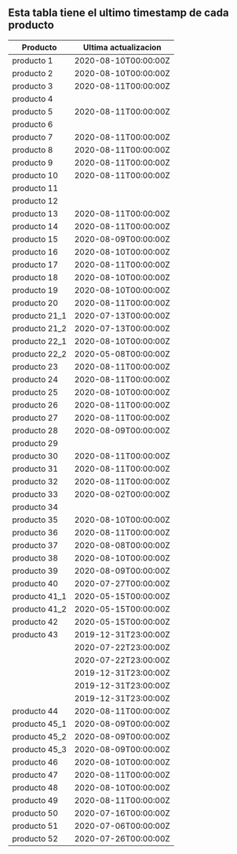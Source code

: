 ## Esta tabla tiene el ultimo timestamp de cada producto
|Producto|Ultima actualizacion |
|------ |------ |
|producto 1|2020-08-10T00:00:00Z|
|producto 2|2020-08-10T00:00:00Z|
|producto 3|2020-08-11T00:00:00Z|
|producto 4|
|producto 5|2020-08-11T00:00:00Z|
|producto 6|
|producto 7|2020-08-11T00:00:00Z|
|producto 8|2020-08-11T00:00:00Z|
|producto 9|2020-08-11T00:00:00Z|
|producto 10|2020-08-11T00:00:00Z|
|producto 11|
|producto 12|
|producto 13|2020-08-11T00:00:00Z|
|producto 14|2020-08-11T00:00:00Z|
|producto 15|2020-08-09T00:00:00Z|
|producto 16|2020-08-10T00:00:00Z|
|producto 17|2020-08-11T00:00:00Z|
|producto 18|2020-08-10T00:00:00Z|
|producto 19|2020-08-10T00:00:00Z|
|producto 20|2020-08-11T00:00:00Z|
|producto 21_1|2020-07-13T00:00:00Z|
|producto 21_2|2020-07-13T00:00:00Z|
|producto 22_1|2020-08-10T00:00:00Z|
|producto 22_2|2020-05-08T00:00:00Z|
|producto 23|2020-08-11T00:00:00Z|
|producto 24|2020-08-11T00:00:00Z|
|producto 25|2020-08-10T00:00:00Z|
|producto 26|2020-08-11T00:00:00Z|
|producto 27|2020-08-11T00:00:00Z|
|producto 28|2020-08-09T00:00:00Z|
|producto 29|
|producto 30|2020-08-11T00:00:00Z|
|producto 31|2020-08-11T00:00:00Z|
|producto 32|2020-08-11T00:00:00Z|
|producto 33|2020-08-02T00:00:00Z|
|producto 34|
|producto 35|2020-08-10T00:00:00Z|
|producto 36|2020-08-11T00:00:00Z|
|producto 37|2020-08-08T00:00:00Z|
|producto 38|2020-08-10T00:00:00Z|
|producto 39|2020-08-09T00:00:00Z|
|producto 40|2020-07-27T00:00:00Z|
|producto 41_1|2020-05-15T00:00:00Z|
|producto 41_2|2020-05-15T00:00:00Z|
|producto 42|2020-05-15T00:00:00Z|
|producto 43|2019-12-31T23:00:00Z|
| |2020-07-22T23:00:00Z|
| |2020-07-22T23:00:00Z|
| |2019-12-31T23:00:00Z|
| |2019-12-31T23:00:00Z|
| |2019-12-31T23:00:00Z|
|producto 44|2020-08-11T00:00:00Z|
|producto 45_1|2020-08-09T00:00:00Z|
|producto 45_2|2020-08-09T00:00:00Z|
|producto 45_3|2020-08-09T00:00:00Z|
|producto 46|2020-08-10T00:00:00Z|
|producto 47|2020-08-11T00:00:00Z|
|producto 48|2020-08-10T00:00:00Z|
|producto 49|2020-08-11T00:00:00Z|
|producto 50|2020-07-16T00:00:00Z|
|producto 51|2020-07-06T00:00:00Z|
|producto 52|2020-07-26T00:00:00Z|
